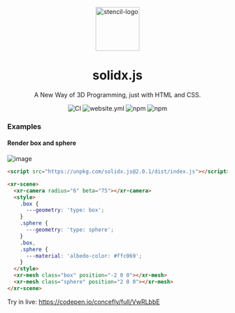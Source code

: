 <p align="center">
  <img alt="stencil-logo" src="https://github.com/solidx-js/solidx.js/assets/6647656/67eb9cd2-eb7f-44c1-b090-c1a26b46c8ae" width="100">
</p>

<h1 align="center">
  solidx.js
</h1>

<p align="center">
  A New Way of 3D Programming, just with HTML and CSS.
</p>

<p align="center">
  <img src="https://github.com/solidx-js/solidx.js/actions/workflows/ci.yml/badge.svg" alt="CI" />
  <img src="https://github.com/solidx-js/solidx.js/actions/workflows/website.yml/badge.svg" alt="website.yml" />
  <img src="https://img.shields.io/npm/dw/solidx.js" alt="npm" />
  <img src="https://img.shields.io/npm/v/solidx.js" alt="npm" />
</p>

### Examples

#### Render box and sphere

![image](https://github.com/solidx-js/solidx.js/assets/6647656/9c42a77f-cca4-4d60-b854-abcd476e2b6d)

```html
<script src="https://unpkg.com/solidx.js@2.0.1/dist/index.js"></script>

<xr-scene>
  <xr-camera radius="6" beta="75"></xr-camera>
  <style>
    .box {
      ---geometry: 'type: box';
    }
    .sphere {
      ---geometry: 'type: sphere';
    }
    .box,
    .sphere {
      ---material: 'albedo-color: #ffc069';
    }
  </style>
  <xr-mesh class="box" position="-2 0 0"></xr-mesh>
  <xr-mesh class="sphere" position="2 0 0"></xr-mesh>
</xr-scene>
```

Try in live: https://codepen.io/concefly/full/VwRLbbE
